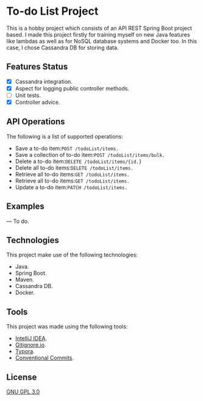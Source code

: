 # To-do List Project

This is a hobby project which consists of an API REST Spring Boot project based.
I made this project firstly for training myself on new Java features like lambdas as well as for NoSQL database systems and Docker too.
In this case, I chose Cassandra DB for storing data.

## Features Status

- [x] Cassandra integration.
- [x] Aspect for logging public controller methods.
- [ ] Unit tests.
- [x] Controller advice.

## API Operations

The following is a list of supported operations:
- Save a to-do item:`POST /todoList/items.`
- Save a collection of to-do item:`POST /todoList/items/bulk.`
- Delete a to-do item:`DELETE /todoList/items/{id.}`
- Delete all to-do items:`DELETE /todoList/items.`
- Retrieve all to-do items:`GET /todoList/items.`
- Retrieve all to-do items:`GET /todoList/items.`
- Update a to-do item:`PATCH /todoList/items.`

## Examples

— To do.

## Technologies

This project make use of the following technologies:
- Java.
- Spring Boot.
- Maven.
- Cassandra DB.
- Docker.

## Tools

This project was made using the following tools:

- [IntelliJ IDEA](https://www.jetbrains.com/idea).
- [Gitignore.io](https://www.gitignore.io).
- [Typora](https://typora.io).
- [Conventional Commits](https://www.conventionalcommits.org/en/v1.0.0-beta.4).

## License

[GNU GPL 3.0](./LICENSE)